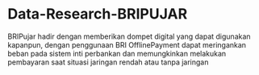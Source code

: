 # Data-Research-BRIPUJAR
BRIPujar hadir dengan memberikan dompet digital yang dapat digunakan kapanpun, dengan penggunaan BRI OfflinePayment dapat meringankan beban pada sistem inti perbankan dan memungkinkan melakukan pembayaran saat situasi jaringan rendah atau tanpa jaringan
